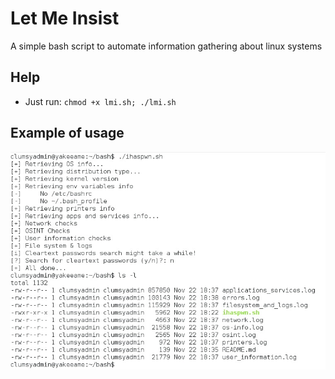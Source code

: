 # Let Me Insist
A simple bash script to automate information gathering about linux systems
## Help
* Just run: `chmod +x lmi.sh; ./lmi.sh`

## Example of usage
![lmi.sh being run](https://raw.githubusercontent.com/n30m1nd/letmeinsist/master/lmi.jpg)


